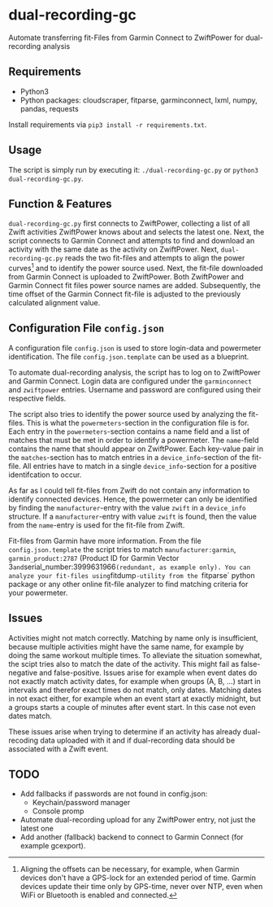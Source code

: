 # dual-recording-gc
Automate transferring fit-Files from Garmin Connect to ZwiftPower for dual-recording analysis

## Requirements

* Python3
* Python packages: cloudscraper, fitparse, garminconnect, lxml, numpy, pandas, requests

Install requirements via `pip3 install -r requirements.txt`.

## Usage

The script is simply run by executing it: `./dual-recording-gc.py` or `python3 dual-recording-gc.py`.

## Function & Features

`dual-recording-gc.py` first connects to ZwiftPower, collecting a list of all Zwift activities ZwiftPower knows about and selects the latest one. Next, the script connects to Garmin Connect and attempts to find and download an activity with the same date as the activity on ZwiftPower. Next, `dual-recording-gc.py` reads the two fit-files and attempts to align the power curves[^1] and to identify the power source used. Next, the fit-file downloaded from Garmin Connect is uploaded to ZwiftPower. Both ZwiftPower and Garmin Connect fit files power source names are added. Subsequently, the time offset of the Garmin Connect fit-file is adjusted to the previously calculated alignment value.

[^1]: Aligning the offsets can be necessary, for example, when Garmin devices don't have a GPS-lock for an extended period of time. Garmin devices update their time only by GPS-time, never over NTP, even when WiFi or Bluetooth is enabled and connected.

## Configuration File `config.json`

A configuration file `config.json` is used to store login-data and powermeter identification. The file `config.json.template` can be used as a blueprint.

To automate dual-recording analysis, the script has to log on to ZwiftPower and Garmin Connect. Login data are configured under the `garminconnect` and `zwiftpower` entries. Username and password are configured using their respective fields.

The script also tries to identify the power source used by analyzing the fit-files. This is what the `powermeters`-section in the configuration file is for. Each entry in the `powermeters`-section contains a name field and a list of matches that must be met in order to identify a powermeter. The `name`-field contains the name that should appear on ZwiftPower. Each key-value pair in the `matches`-section has to match entries in a `device_info`-section of the fit-file. All entries have to match in a single `device_info`-section for a positive identifcation to occur.

As far as I could tell fit-files from Zwift do not contain any information to identify connected devices. Hence, the powermeter can only be identified by finding the `manufacturer`-entry with the value `zwift` in a `device_info` structure. If a `manufacturer`-entry with value `zwift` is found, then the value from the `name`-entry is used for the fit-file from Zwift.

Fit-files from Garmin have more information. From the file `config.json.template` the script tries to match `manufacturer:garmin`, `garmin_product:2787` (Product ID for Garmin Vector 3` and `serial_number:3999631966` (redundant, as example only). You can analyze your fit-files using `fitdump`-utility from the `fitparse` python package or any other online fit-file analyzer to find matching criteria for your powermeter.

## Issues

Activities might not match correctly. Matching by name only is insufficient, because multiple activities might have the same name, for example by doing the same workout multiple times. To alleviate the situation somewhat, the scipt tries also to match the date of the activity. This might fail as false-negative and false-positive. Issues arise for example when event dates do not exactly match activity dates, for example when groups (A, B, …) start in intervals and therefor exact times do not match, only dates. Matching dates in not exact either, for example when an event start at exactly midnight, but a groups starts a couple of minutes after event start. In this case not even dates match.

These issues arise when trying to determine if an activity has already dual-recoding data uploaded with it and if dual-recording data should be associated with a Zwift event.

## TODO
* Add fallbacks if passwords are not found in config.json:
  - Keychain/password manager
  - Console promp
* Automate dual-recording upload for any ZwiftPower entry, not just the latest one
* Add another (fallback) backend to connect to Garmin Connect (for example gcexport).
